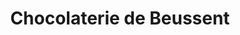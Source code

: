 ---
title: "Chocolaterie de Beussent"
url: /fontainebleau/chocolaterie-de-beussent/
shop: Schokolade
---
